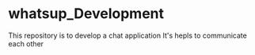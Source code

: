 # whatsup_Development
This repository is to develop a chat application
It's  hepls to communicate each other
